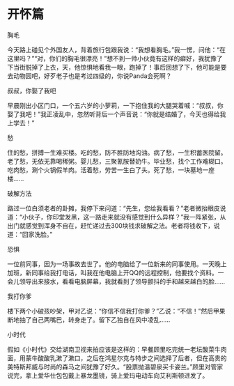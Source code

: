 # 开怀篇

胸毛 

今天路上碰见个外国友人，背着旅行包跟我说：“我想看胸毛。”我一愣，问他：“在这里吗？”“对，你们的胸毛很漂亮！”想不到一帅小伙竟有这样的癖好，我犹豫了下当街脱掉了上衣，天，他惊惧地看我一眼，跑掉了！事后回想了下，他可能是要去动物园吧，好歹老子也是考过四级的，你说Panda会死啊？ 

叔叔，你娶了我吧 

早晨刚出小区门口，一个五六岁的小萝莉，一下抱住我的大腿哭着喊：“叔叔，你娶了我吧！”我正凌乱中，忽然听背后一个声音说：“你就是结婚了，今天也得给我上学去！” 

愁 

住的愁，拼搏一生难买楼。吃的愁，防不胜防地沟油。病了愁，一生积蓄医院留。老了愁，无依无靠喝稀粥。婴儿愁，三聚氰胺替奶牛。毕业愁，找个工作难糊口。吃肉愁，涮个火锅假羊肉。活着愁，劳苦一生白了头。死了愁，一块墓地一座楼…… 

破解方法 

路过一位白须老者的卦摊，我停下来问道：“先生，您给我看看？”老者微抬眼皮说道：“小伙子，你印堂发黑，这一路走来就没有感觉到什么异样？”我一阵紧张，从出门就感觉到浑身不自在，赶忙递过去300块钱求破解之法。老者将钱收下，说道：“回家洗脸。” 

恐惧 

一位前同事，因为一场事故去世了。他的电脑给了一位新来的同事使用。一天晚上加班，新同事给我打电话，叫我在他电脑上开QQ的远程控制，他要找个资料。一会儿领导出来接水，看看电脑屏幕，我就看到了领导颤抖的手和越来越白的脸…… 

我打你爹 

楼下两个小破孩吵架，甲对乙说：“你信不信我打你爹？”乙说：“不信！”然后甲果断地抽了自己两嘴巴，转身走了。留下乙独自在风中凌乱…… 

小时代 

假如《小时代》交给湖南卫视来拍应该是这样的：早餐顾里吃完统一老坛酸菜牛肉面，用蒙牛酸酸乳漱了漱口，之后在鸿星尔克与特步之间选择了后者，但在高贵的美特斯邦威与时尚的森马之间犹豫了好久。“股票抛温碧泉买卡姿兰。”顾里对管家说完，拿上爱华仕包包戴上暴龙墨镜，骑上爱玛电动车向艾利斯顿进发了。